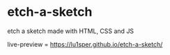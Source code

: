 # etch-a-sketch

etch a sketch made with HTML, CSS and JS

live-preview = https://lu1sper.github.io/etch-a-sketch/
